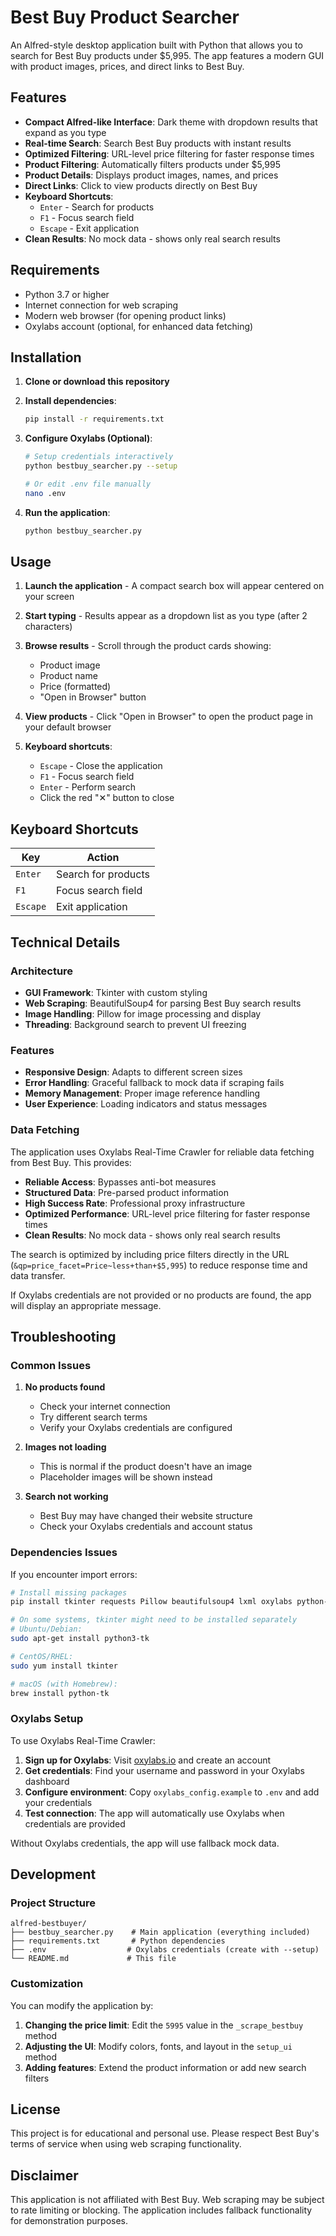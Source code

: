 # Best Buy Product Searcher

An Alfred-style desktop application built with Python that allows you to search for Best Buy products under $5,995. The app features a modern GUI with product images, prices, and direct links to Best Buy.

## Features

- **Compact Alfred-like Interface**: Dark theme with dropdown results that expand as you type
- **Real-time Search**: Search Best Buy products with instant results
- **Optimized Filtering**: URL-level price filtering for faster response times
- **Product Filtering**: Automatically filters products under $5,995
- **Product Details**: Displays product images, names, and prices
- **Direct Links**: Click to view products directly on Best Buy
- **Keyboard Shortcuts**: 
  - `Enter` - Search for products
  - `F1` - Focus search field
  - `Escape` - Exit application
- **Clean Results**: No mock data - shows only real search results

## Requirements

- Python 3.7 or higher
- Internet connection for web scraping
- Modern web browser (for opening product links)
- Oxylabs account (optional, for enhanced data fetching)

## Installation

1. **Clone or download this repository**

2. **Install dependencies**:
   ```bash
   pip install -r requirements.txt
   ```

3. **Configure Oxylabs (Optional)**:
   ```bash
   # Setup credentials interactively
   python bestbuy_searcher.py --setup
   
   # Or edit .env file manually
   nano .env
   ```

4. **Run the application**:
   ```bash
   python bestbuy_searcher.py
   ```

## Usage

1. **Launch the application** - A compact search box will appear centered on your screen

2. **Start typing** - Results appear as a dropdown list as you type (after 2 characters)

3. **Browse results** - Scroll through the product cards showing:
   - Product image
   - Product name
   - Price (formatted)
   - "Open in Browser" button

4. **View products** - Click "Open in Browser" to open the product page in your default browser

5. **Keyboard shortcuts**:
   - `Escape` - Close the application
   - `F1` - Focus search field
   - `Enter` - Perform search
   - Click the red "✕" button to close

## Keyboard Shortcuts

| Key | Action |
|-----|--------|
| `Enter` | Search for products |
| `F1` | Focus search field |
| `Escape` | Exit application |

## Technical Details

### Architecture
- **GUI Framework**: Tkinter with custom styling
- **Web Scraping**: BeautifulSoup4 for parsing Best Buy search results
- **Image Handling**: Pillow for image processing and display
- **Threading**: Background search to prevent UI freezing

### Features
- **Responsive Design**: Adapts to different screen sizes
- **Error Handling**: Graceful fallback to mock data if scraping fails
- **Memory Management**: Proper image reference handling
- **User Experience**: Loading indicators and status messages

### Data Fetching
The application uses Oxylabs Real-Time Crawler for reliable data fetching from Best Buy. This provides:
- **Reliable Access**: Bypasses anti-bot measures
- **Structured Data**: Pre-parsed product information
- **High Success Rate**: Professional proxy infrastructure
- **Optimized Performance**: URL-level price filtering for faster response times
- **Clean Results**: No mock data - shows only real search results

The search is optimized by including price filters directly in the URL (`&qp=price_facet=Price~less+than+$5,995`) to reduce response time and data transfer.

If Oxylabs credentials are not provided or no products are found, the app will display an appropriate message.

## Troubleshooting

### Common Issues

1. **No products found**
   - Check your internet connection
   - Try different search terms
   - Verify your Oxylabs credentials are configured

2. **Images not loading**
   - This is normal if the product doesn't have an image
   - Placeholder images will be shown instead

3. **Search not working**
   - Best Buy may have changed their website structure
   - Check your Oxylabs credentials and account status

### Dependencies Issues

If you encounter import errors:

```bash
# Install missing packages
pip install tkinter requests Pillow beautifulsoup4 lxml oxylabs python-dotenv

# On some systems, tkinter might need to be installed separately
# Ubuntu/Debian:
sudo apt-get install python3-tk

# CentOS/RHEL:
sudo yum install tkinter

# macOS (with Homebrew):
brew install python-tk
```

### Oxylabs Setup

To use Oxylabs Real-Time Crawler:

1. **Sign up for Oxylabs**: Visit [oxylabs.io](https://oxylabs.io) and create an account
2. **Get credentials**: Find your username and password in your Oxylabs dashboard
3. **Configure environment**: Copy `oxylabs_config.example` to `.env` and add your credentials
4. **Test connection**: The app will automatically use Oxylabs when credentials are provided

Without Oxylabs credentials, the app will use fallback mock data.

## Development

### Project Structure
```
alfred-bestbuyer/
├── bestbuy_searcher.py    # Main application (everything included)
├── requirements.txt       # Python dependencies
├── .env                  # Oxylabs credentials (create with --setup)
└── README.md             # This file
```

### Customization

You can modify the application by:

1. **Changing the price limit**: Edit the `5995` value in the `_scrape_bestbuy` method
2. **Adjusting the UI**: Modify colors, fonts, and layout in the `setup_ui` method
3. **Adding features**: Extend the product information or add new search filters

## License

This project is for educational and personal use. Please respect Best Buy's terms of service when using web scraping functionality.

## Disclaimer

This application is not affiliated with Best Buy. Web scraping may be subject to rate limiting or blocking. The application includes fallback functionality for demonstration purposes. 